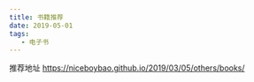 ```yaml
---
title: 书籍推荐
date: 2019-05-01
tags:
   - 电子书
---
```


推荐地址 https://niceboybao.github.io/2019/03/05/others/books/